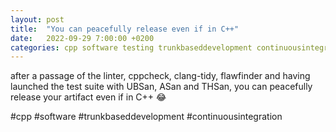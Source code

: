 ```yaml
---
layout: post
title:  "You can peacefully release even if in C++"
date:   2022-09-29 7:00:00 +0200
categories: cpp software testing trunkbaseddevelopment continuousintegration
---
```

after a passage of the linter, cppcheck, clang-tidy, flawfinder and having launched the test suite with UBSan, ASan and THSan, you can peacefully release your artifact even if in C++ 😂

#cpp #software #trunkbaseddevelopment #continuousintegration
